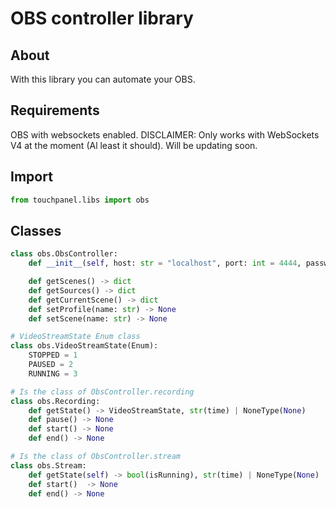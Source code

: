 # OBS controller library

## About

With this library you can automate your OBS.

## Requirements

OBS with websockets enabled.
DISCLAIMER: Only works with WebSockets V4 at the moment (Al least it should). Will be updating soon.

## Import

```py
from touchpanel.libs import obs
```

## Classes

```py
class obs.ObsController:
    def __init__(self, host: str = "localhost", port: int = 4444, password: str = "") -> None

    def getScenes() -> dict
    def getSources() -> dict
    def getCurrentScene() -> dict
    def setProfile(name: str) -> None
    def setScene(name: str) -> None

# VideoStreamState Enum class
class obs.VideoStreamState(Enum):
    STOPPED = 1
    PAUSED = 2
    RUNNING = 3

# Is the class of ObsController.recording
class obs.Recording:
    def getState() -> VideoStreamState, str(time) | NoneType(None)
    def pause() -> None
    def start() -> None
    def end() -> None

# Is the class of ObsController.stream
class obs.Stream:
    def getState(self) -> bool(isRunning), str(time) | NoneType(None)
    def start()  -> None
    def end() -> None
```